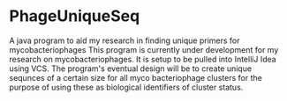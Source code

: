 # PhageUniqueSeq
A java program to aid my research in finding unique primers for mycobacteriophages
This program is currently under development for my research on mycobacteriophages.
It is setup to be pulled into IntelliJ Idea using VCS.
The program's eventual design will be to create unique sequnces of a certain size for 
all myco bacteriophage clusters for the purpose of using these as biological 
identifiers of cluster status.
